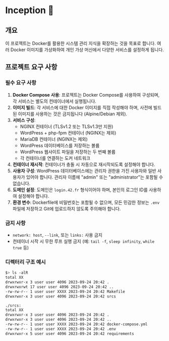 # Inception 🧭

## 개요
이 프로젝트는 Docker를 활용한 시스템 관리 지식을 확장하는 것을 목표로 합니다. 여러 Docker 이미지를 가상화하여 개인 가상 머신에서 다양한 서비스를 설정하게 됩니다.

## 프로젝트 요구 사항

### 필수 요구 사항
1. **Docker Compose 사용**: 프로젝트는 Docker Compose를 사용하여 구성되며, 각 서비스는 별도의 컨테이너에서 실행됩니다.
2. **이미지 빌드**: 각 서비스에 대한 Docker 이미지를 직접 작성해야 하며, 사전에 빌드된 이미지를 사용하는 것은 금지됩니다 (Alpine/Debian 제외).
3. **서비스 구성**:
   - NGINX 컨테이너 (TLSv1.2 또는 TLSv1.3만 지원)
   - WordPress + php-fpm 컨테이너 (NGINX는 제외)
   - MariaDB 컨테이너 (NGINX는 제외)
   - WordPress 데이터베이스를 저장하는 볼륨
   - WordPress 웹사이트 파일을 저장하는 두 번째 볼륨
   - 각 컨테이너를 연결하는 도커 네트워크
4. **컨테이너 재시작**: 컨테이너가 충돌 시 자동으로 재시작되도록 설정해야 합니다.
5. **사용자 구성**: WordPress 데이터베이스에는 관리자 권한을 가진 사용자와 일반 사용자가 있어야 합니다. 관리자 이름에 "admin" 또는 "administrator"는 포함될 수 없습니다.
6. **도메인 설정**: 도메인은 `login.42.fr` 형식이어야 하며, 본인의 로그인 ID를 사용하여 설정해야 합니다.
7. **환경 변수**: Dockerfile에 비밀번호는 포함될 수 없으며, 모든 민감한 정보는 `.env` 파일에 저장하고 Git에 업로드하지 않도록 주의해야 합니다.

### 금지 사항
- `network: host`, `--link`, 또는 `links:` 사용 금지
- 컨테이너 시작 시 무한 루프 실행 금지 (예: `tail -f`, `sleep infinity`, `while true` 등)

### 디렉터리 구조 예시
```bash
$> ls -alR
total XX
drwxrwxr-x 3 user user 4096 2023-09-24 20:42 .
drwxrwxrwt 17 user user 4096 2023-09-24 20:42 ..
-rw-rw-r-- 1 user user XXXX 2023-09-24 20:42 Makefile
drwxrwxr-x 3 user user 4096 2023-09-24 20:42 srcs

./srcs:
total XX
drwxrwxr-x 3 user user 4096 2023-09-24 20:42 .
drwxrwxr-x 3 user user 4096 2023-09-24 20:42 ..
-rw-rw-r-- 1 user user XXXX 2023-09-24 20:42 docker-compose.yml
-rw-rw-r-- 1 user user XXXX 2023-09-24 20:42 .env
drwxrwxr-x 5 user user 4096 2023-09-24 20:42 requirements
